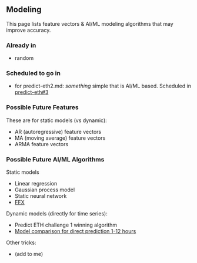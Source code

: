 ## Modeling

This page lists feature vectors & AI/ML modeling algorithms that may improve accuracy.

### Already in
- random

### Scheduled to go in

- for predict-eth2.md: _something_ simple that is AI/ML based. Scheduled in [predict-eth#3](https://github.com/oceanprotocol/predict-eth/issues/3)

### Possible Future Features

These are for static models (vs dynamic):
 
- AR (autoregressive) feature vectors
- MA (moving average) feature vectors
- ARMA feature vectors

### Possible Future AI/ML Algorithms

Static models
- Linear regression
- Gaussian process model
- Static neural network
- [FFX](http://www.trent.st/ffx/) 

Dynamic models (directly for time series):

- Predict ETH challenge 1 winning algorithm
- [Model comparison for direct prediction 1-12 hours](../examples/model_example_direct_prediction.md)

Other tricks:
- (add to me)


